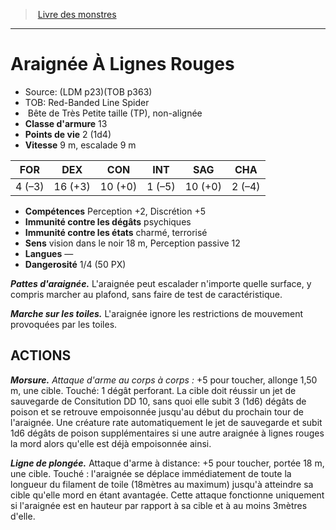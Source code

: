﻿> [Livre des monstres](tome_of_beasts.md)

---

# Araignée À Lignes Rouges

- Source: (LDM p23)(TOB p363)
- TOB: Red-Banded Line Spider
-  Bête de Très Petite taille (TP), non-alignée
- **Classe d'armure** 13
- **Points de vie** 2 (1d4)
- **Vitesse** 9 m, escalade 9 m

|FOR|DEX|CON|INT|SAG|CHA|
|---|---|---|---|---|---|
|4 (–3)|16 (+3)|10 (+0)|1 (–5)|10 (+0)|2 (–4)|

- **Compétences** Perception +2, Discrétion +5
- **Immunité contre les dégâts** psychiques
- **Immunité contre les états** charmé, terrorisé
- **Sens** vision dans le noir 18 m, Perception passive 12
- **Langues** —
- **Dangerosité** 1/4 (50 PX)

**_Pattes d'araignée._** L'araignée peut escalader n'importe quelle surface, y compris marcher au plafond, sans faire de test de caractéristique.

**_Marche sur les toiles._** L'araignée ignore les restrictions de mouvement provoquées par les toiles.

## ACTIONS

**_Morsure._** _Attaque d'arme au corps à corps :_ +5 pour toucher, allonge 1,50 m, une cible. Touché: 1 dégât perforant. La cible doit réussir un jet de sauvegarde de Consitution DD 10, sans quoi elle subit 3 (1d6) dégâts de poison et se retrouve empoisonnée jusqu'au début du prochain tour de l'araignée. Une créature rate automatiquement le jet de sauvegarde et subit 1d6 dégâts de poison supplémentaires si une autre araignée à lignes rouges la mord alors qu'elle est déjà empoisonnée ainsi.

**_Ligne de plongée._** Attaque d'arme à distance: +5 pour toucher, portée 18 m, une cible. Touché : l'araignée se déplace immédiatement de toute la longueur du filament de toile (18mètres au maximum) jusqu'à atteindre sa cible qu'elle mord en étant avantagée. Cette attaque fonctionne uniquement si l'araignée est en hauteur par rapport à sa cible et à au moins 3mètres d'elle.

